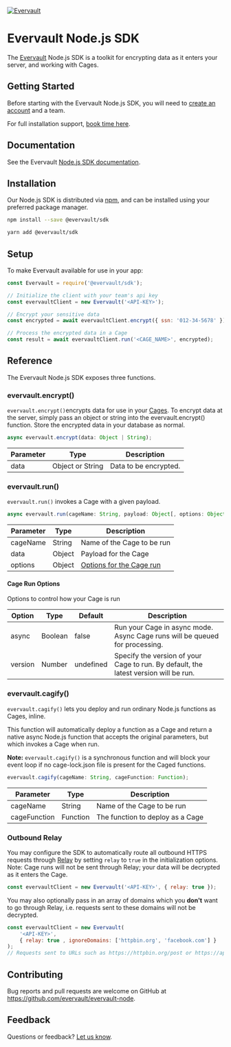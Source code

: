 [![Evervault](https://evervault.com/evervault.svg)](https://evervault.com/)

# Evervault Node.js SDK

The [Evervault](https://evervault.com) Node.js SDK is a toolkit for encrypting data as it enters your server, and working with Cages.

## Getting Started

Before starting with the Evervault Node.js SDK, you will need to [create an account](https://app.evervault.com/register) and a team.

For full installation support, [book time here](https://calendly.com/evervault/cages-onboarding).

## Documentation

See the Evervault [Node.js SDK documentation](https://docs.evervault.com/nodejs).

## Installation

Our Node.js SDK is distributed via [npm](https://www.npmjs.com/), and can be installed using your preferred package manager.

```sh
npm install --save @evervault/sdk

yarn add @evervault/sdk
```

## Setup

To make Evervault available for use in your app:

```js
const Evervault = require('@evervault/sdk');

// Initialize the client with your team's api key
const evervaultClient = new Evervault('<API-KEY>');

// Encrypt your sensitive data
const encrypted = await evervaultClient.encrypt({ ssn: '012-34-5678' });

// Process the encrypted data in a Cage
const result = await evervaultClient.run('<CAGE_NAME>', encrypted);
```

## Reference

The Evervault Node.js SDK exposes three functions.


### evervault.encrypt()

`evervault.encrypt()`encrypts data for use in your [Cages](https://docs.evervault.com/tutorial). To encrypt data at the server, simply pass an object or string into the evervault.encrypt() function. Store the encrypted data in your database as normal.

```javascript
async evervault.encrypt(data: Object | String);
```

| Parameter | Type | Description |
| --------- | ---- | ----------- |
| data | Object or String | Data to be encrypted. |

### evervault.run()

`evervault.run()` invokes a Cage with a given payload.

```javascript
async evervault.run(cageName: String, payload: Object[, options: Object]);
```

| Parameter | Type | Description |
| --------- | ---- | ----------- |
| cageName | String | Name of the Cage to be run |
| data | Object | Payload for the Cage |
| options | Object | [Options for the Cage run](#Cage-Run-Options) |

#### Cage Run Options

Options to control how your Cage is run

| Option | Type | Default | Description |
| ------ | ---- | ------- | ----------- |
| async | Boolean | false | Run your Cage in async mode. Async Cage runs will be queued for processing. |
| version | Number | undefined | Specify the version of your Cage to run. By default, the latest version will be run. |

### evervault.cagify()

`evervault.cagify()` lets you deploy and run ordinary Node.js functions as Cages, inline.

This function will automatically deploy a function as a Cage and return a native async Node.js function that accepts the original parameters, but which invokes a Cage when run.

**Note:** `evervault.cagify()` is a synchronous function and will block your event loop if no cage-lock.json file is present for the Caged functions.

```javascript
evervault.cagify(cageName: String, cageFunction: Function);
```
| Parameter | Type | Description |
| --------- | ---- | ----------- |
| cageName | String | Name of the Cage to be run |
| cageFunction | Function | The function to deploy as a Cage |

### Outbound Relay

You may configure the SDK to automatically route all outbound HTTPS requests through [Relay](https://docs.evervault.com/product/relay) by setting `relay` to `true` in the initialization options. Note: Cage runs will not be sent through Relay; your data will be decrypted as it enters the Cage.

```javascript
const evervaultClient = new Evervault('<API-KEY>', { relay: true });
```

You may also optionally pass in an array of domains which you **don't** want to go through Relay, i.e. requests sent to these domains will not be decrypted.

```javascript
const evervaultClient = new Evervault(
    '<API-KEY>',
    { relay: true , ignoreDomains: ['httpbin.org', 'facebook.com'] }
);
// Requests sent to URLs such as https://httpbin.org/post or https://api.facebook.com will not be sent through Relay
```

## Contributing

Bug reports and pull requests are welcome on GitHub at https://github.com/evervault/evervault-node.

## Feedback

Questions or feedback? [Let us know](mailto:support@evervault.com).
